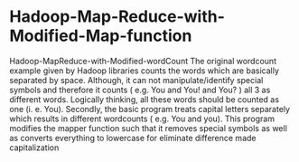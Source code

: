 # Hadoop-Map-Reduce-with-Modified-Map-function
Hadoop-MapReduce-with-Modified-wordCount
The original wordcount example given by Hadoop libraries counts the
words which are basically separated by space. Although, it can not
manipulate/identify special symbols and therefore it counts ( e.g. You
and You! and You? ) all 3 as different words. Logically thinking, all
these words should be counted as one (i. e. You). Secondly, the basic
program treats capital letters separately which results in different
wordcounts ( e.g. You and you). This program modifies the mapper
function such that it removes special symbols as well as converts
everything to lowercase for eliminate difference made capitalization
